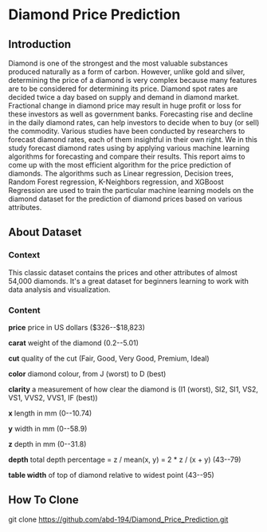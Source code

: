 # Diamond Price Prediction
## Introduction
Diamond is one of the strongest and the most valuable substances produced naturally as a form of
carbon. However, unlike gold and silver, determining the price of a diamond is very complex because
many features are to be considered for determining its price.
Diamond spot rates are decided twice a day based on supply and demand in diamond market. Fractional
change in diamond price may result in huge profit or loss for these investors as well as government
banks. Forecasting rise and decline in the daily diamond rates, can help investors to decide when to
buy (or sell) the commodity. Various studies have been conducted by researchers to forecast diamond
rates, each of them insightful in their own right. We in this study forecast diamond rates using by
applying various machine learning algorithms for forecasting and compare their results. This report
aims to come up with the most efficient algorithm for the price prediction of diamonds. The algorithms
such as Linear regression, Decision trees, Random Forest regression, K-Neighbors regression, and
XGBoost Regression are used to train the particular machine learning models on the diamond dataset
for the prediction of diamond prices based on various attributes.

## About Dataset
### Context
This classic dataset contains the prices and other attributes of almost 54,000 diamonds. It's a great dataset for beginners learning to work with data analysis and visualization.

### Content
**price** price in US dollars (\$326--\$18,823)

**carat** weight of the diamond (0.2--5.01)

**cut** quality of the cut (Fair, Good, Very Good, Premium, Ideal)

**color** diamond colour, from J (worst) to D (best)

**clarity** a measurement of how clear the diamond is (I1 (worst), SI2, SI1, VS2, VS1, VVS2, VVS1, IF (best))

**x** length in mm (0--10.74)

**y** width in mm (0--58.9)

**z** depth in mm (0--31.8)

**depth** total depth percentage = z / mean(x, y) = 2 * z / (x + y) (43--79)

**table width** of top of diamond relative to widest point (43--95)

## How To Clone
git clone https://github.com/abd-194/Diamond_Price_Prediction.git
